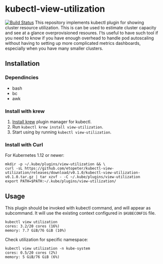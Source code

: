 # kubectl-view-utilization
[![Build Status](https://travis-ci.org/etopeter/kubectl-view-utilization.svg?branch=master)](https://travis-ci.org/etopeter/kubectl-view-utilization)
This repository implements kubectl plugin for showing cluster resource utilization. 
This is can be used to estimate cluster capacity and see at a glance overprovisioned resoures.
I'ts useful to have such tool if you need to know if you have enough overhead to handle pod autoscaling
without having to setting up more complicated metrics dashboards, especially when you have many smaller clusters.

## Installation
### Dependincies

- bash
- bc
- awk

### Install with krew
1. [Install krew](https://github.com/GoogleContainerTools/krew) plugin manager for kubectl.
2. Run `kubectl krew install view-utilization`.
3. Start using by running `kubectl view-utilization`.

### Install with Curl
For Kubernetes 1.12 or newer:
```shell
mkdir -p ~/.kube/plugins/view-utilization && \
curl -sL https://github.com/etopeter/kubectl-view-utilization/releases/download/v0.1.0/kubectl-view-utilization-v0.1.0.tar.gz | tar xzvf - -C ~/.kube/plugins/view-utilization
export PATH=$PATH:~/.kube/plugins/view-utilization/
```

## Usage
This plugin should be invoked with kubectl command, and will appear as subcommand. It will use the existing context configured in `$KUBECONFIG` file.

```shell
kubectl view utilization                          
cores: 3.2/20 cores (16%)
memory: 7.7 GiB/76 GiB (10%)
```
Check utilization for specific namespace:

```shell
kubectl view utilization -n kube-system
cores: 0.5/20 cores (2%)
memory: 5 GiB/76 GiB (6%)
```
